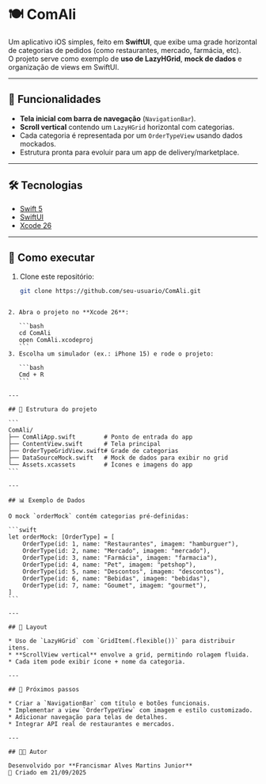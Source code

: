 # 🍽️ ComAli

Um aplicativo iOS simples, feito em **SwiftUI**, que exibe uma grade horizontal de categorias de pedidos (como restaurantes, mercado, farmácia, etc).  
O projeto serve como exemplo de **uso de LazyHGrid**, **mock de dados** e organização de views em SwiftUI.

---

## 📱 Funcionalidades
- **Tela inicial com barra de navegação** (`NavigationBar`).
- **Scroll vertical** contendo um `LazyHGrid` horizontal com categorias.
- Cada categoria é representada por um `OrderTypeView` usando dados mockados.
- Estrutura pronta para evoluir para um app de delivery/marketplace.

---

## 🛠️ Tecnologias
- [Swift 5](https://developer.apple.com/swift/)
- [SwiftUI](https://developer.apple.com/xcode/swiftui/)
- [Xcode 26](https://developer.apple.com/xcode/)

---

## 🚀 Como executar
1. Clone este repositório:
   ```bash
   git clone https://github.com/seu-usuario/ComAli.git
````

2. Abra o projeto no **Xcode 26**:

   ```bash
   cd ComAli
   open ComAli.xcodeproj
   ```
3. Escolha um simulador (ex.: iPhone 15) e rode o projeto:

   ```bash
   Cmd + R
   ```

---

## 📂 Estrutura do projeto

```
ComAli/
├── ComAliApp.swift        # Ponto de entrada do app
├── ContentView.swift      # Tela principal
├── OrderTypeGridView.swift# Grade de categorias
├── DataSourceMock.swift   # Mock de dados para exibir no grid
└── Assets.xcassets        # Ícones e imagens do app
```

---

## 📊 Exemplo de Dados

O mock `orderMock` contém categorias pré-definidas:

```swift
let orderMock: [OrderType] = [
    OrderType(id: 1, name: "Restaurantes", imagem: "hamburguer"),
    OrderType(id: 2, name: "Mercado", imagem: "mercado"),
    OrderType(id: 3, name: "Farmácia", imagem: "farmacia"),
    OrderType(id: 4, name: "Pet", imagem: "petshop"),
    OrderType(id: 5, name: "Descontos", imagem: "descontos"),
    OrderType(id: 6, name: "Bebidas", imagem: "bebidas"),
    OrderType(id: 7, name: "Goumet", imagem: "gourmet"),
]
```

---

## 🎨 Layout

* Uso de `LazyHGrid` com `GridItem(.flexible())` para distribuir itens.
* **ScrollView vertical** envolve a grid, permitindo rolagem fluida.
* Cada item pode exibir ícone + nome da categoria.

---

## 📌 Próximos passos

* Criar a `NavigationBar` com título e botões funcionais.
* Implementar a view `OrderTypeView` com imagem e estilo customizado.
* Adicionar navegação para telas de detalhes.
* Integrar API real de restaurantes e mercados.

---

## 👨‍💻 Autor

Desenvolvido por **Francismar Alves Martins Junior**
📅 Criado em 21/09/2025


